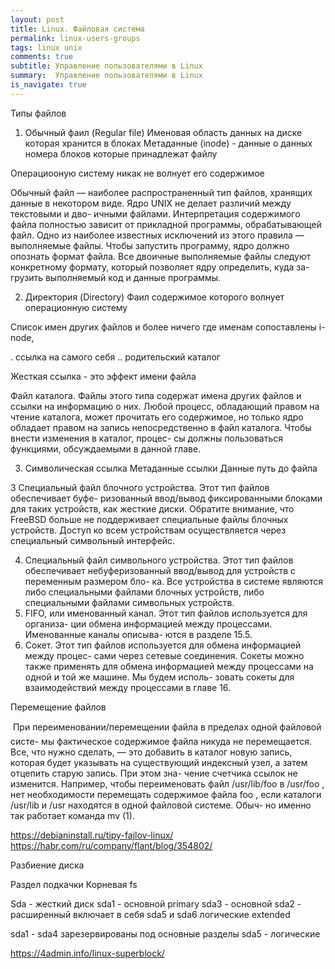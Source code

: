 ```yaml
---
layout: post
title: Linux. Файловая система
permalink: linux-users-groups
tags: linux unix
comments: true
subtitle: Управление пользователями в Linux
summary:  Управление пользователями в Linux
is_navigate: true
---
```


Типы файлов

1. Обычный фаил (Regular file)
Именовая область данных на диске которая хранится в блоках
Метаданные (inode) - данные о данных номера блоков которые принадлежат файлу

Операциооную систему никак не волнует его содержимое

Обычный файл — наиболее распространенный тип файлов, хранящих данные
в  некотором виде. Ядро UNIX не делает различий между текстовыми и  дво-
ичными файлами. Интерпретация содержимого файла полностью зависит от
прикладной программы, обрабатывающей файл.
Одно из наиболее известных исключений из этого правила — выполняемые файлы. Чтобы
запустить программу, ядро должно опознать формат файла. Все двоичные выполняемые
файлы следуют конкретному формату, который позволяет ядру определить, куда за-
грузить выполняемый код и данные программы.

2. Директория (Directory) Фаил содержимое которого волнует операционную систему

Список имен других файлов и более ничего где именам сопоставлены i-node,

. ссылка на самого себя
.. родительский каталог

Жесткая ссылка - это эффект имени файла

Файл каталога. Файлы этого типа содержат имена других файлов и ссылки на
информацию о них. Любой процесс, обладающий правом на чтение каталога,
может прочитать его содержимое, но только ядро обладает правом на запись
непосредственно в файл каталога. Чтобы внести изменения в каталог, процес-
сы должны пользоваться функциями, обсуждаемыми в данной главе.

3. Символическая ссылка
Метаданные ссылки
Данные путь до файла


3  Специальный файл блочного устройства. Этот тип файлов обеспечивает буфе-
ризованный ввод/вывод фиксированными блоками для таких устройств, как
жесткие диски.
Обратите внимание, что FreeBSD больше не поддерживает специальные файлы блочных
устройств. Доступ ко всем устройствам осуществляется через специальный символьный
интерфейс.

4.  Специальный файл символьного устройства. Этот тип файлов обеспечивает
небуферизованный ввод/вывод для устройств с  переменным размером бло-
ка. Все устройства в системе являются либо специальными файлами блочных
устройств, либо специальными файлами символьных устройств.
5. FIFO, или именованный канал. Этот тип файлов используется для организа-
ции обмена информацией между процессами. Именованные каналы описыва-
ются в разделе 15.5.
6. Сокет. Этот тип файлов используется для обмена информацией между процес-
сами через сетевые соединения. Сокеты можно также применять для обмена
информацией между процессами на одной и той же машине. Мы будем исполь-
зовать сокеты для взаимодействий между процессами в главе 16.



Перемещение файлов

 При переименовании/перемещении файла в пределах одной файловой систе-
мы фактическое содержимое файла никуда не перемещается. Все, что нужно
сделать, — это добавить в  каталог новую запись, которая будет указывать на
существующий индексный узел, а затем отцепить старую запись. При этом зна-
чение счетчика ссылок не изменится. Например, чтобы переименовать файл
/usr/lib/foo в  /usr/foo , нет необходимости перемещать содержимое файла
foo , если каталоги /usr/lib и  /usr находятся в одной файловой системе. Обыч-
но именно так работает команда mv (1).

https://debianinstall.ru/tipy-fajlov-linux/
https://habr.com/ru/company/flant/blog/354802/


Разбиение диска

Раздел подкачки
Корневая fs

Sda - жесткий диск
sda1 - основной primary
sda3 - основной
sda2 - расширенный включает в себя sda5 и sda6 логические extended

sda1 - sda4 зарезервированы под основные разделы
sda5 - логические

https://4admin.info/linux-superblock/


